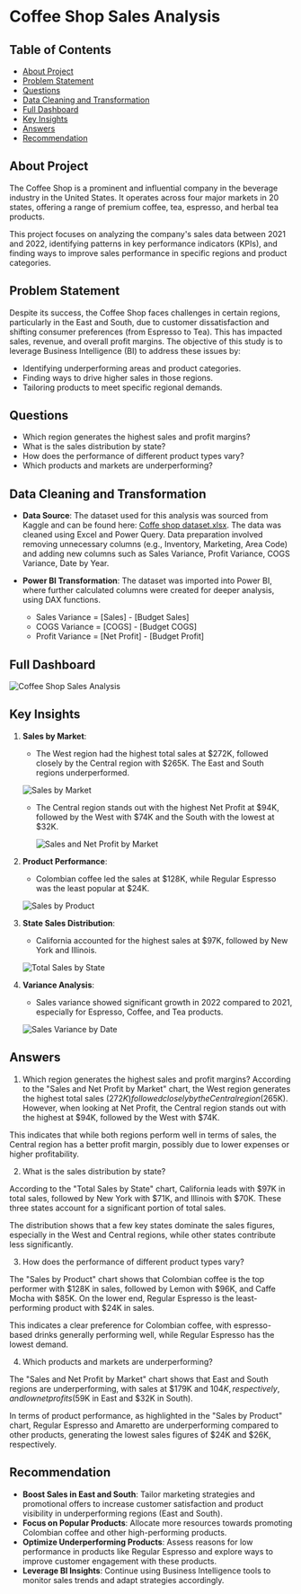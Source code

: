 # Coffee Shop Sales Analysis

## Table of Contents
- [About Project](#about-project)
- [Problem Statement](#problem-statement)
- [Questions](#questions)
- [Data Cleaning and Transformation](#data-cleaning-and-transformation)
- [Full Dashboard](#full-dashboard)
- [Key Insights](#key-insights)
- [Answers](#Answers)
- [Recommendation](#recommendation)

## About Project
The Coffee Shop is a prominent and influential company in the beverage industry in the United States. It operates across four major markets in 20 states, offering a range of premium coffee, tea, espresso, and herbal tea products.

This project focuses on analyzing the company's sales data between 2021 and 2022, identifying patterns in key performance indicators (KPIs), and finding ways to improve sales performance in specific regions and product categories.

## Problem Statement
Despite its success, the Coffee Shop faces challenges in certain regions, particularly in the East and South, due to customer dissatisfaction and shifting consumer preferences (from Espresso to Tea). This has impacted sales, revenue, and overall profit margins. The objective of this study is to leverage Business Intelligence (BI) to address these issues by:
- Identifying underperforming areas and product categories.
- Finding ways to drive higher sales in those regions.
- Tailoring products to meet specific regional demands.

## Questions
- Which region generates the highest sales and profit margins?
- What is the sales distribution by state?
- How does the performance of different product types vary?
- Which products and markets are underperforming?

## Data Cleaning and Transformation

- **Data Source**: The dataset used for this analysis was sourced from Kaggle and can be found here: [Coffe shop dataset.xlsx](https://github.com/user-attachments/files/16955835/Coffe.shop.dataset.xlsx). The data was cleaned using Excel and Power Query. Data preparation involved removing unnecessary columns (e.g., Inventory, Marketing, Area Code) and adding new columns such as Sales Variance, Profit Variance, COGS Variance, Date by Year.

- **Power BI Transformation**: The dataset was imported into Power BI, where further calculated columns were created for deeper analysis, using DAX functions.
  - Sales Variance = [Sales] - [Budget Sales]
  - COGS Variance = [COGS] - [Budget COGS]
  - Profit Variance = [Net Profit] - [Budget Profit]


## Full Dashboard

![Coffee Shop Sales Analysis](https://github.com/user-attachments/assets/e4701e1d-2c67-4077-8c0a-3142963c2d16)

## Key Insights

1. **Sales by Market**:
   - The West region had the highest total sales at $272K, followed closely by the Central region with $265K. The East and South regions underperformed.

    ![Sales by Market](https://github.com/user-attachments/assets/4365b6b0-2bc2-4b35-97fd-5c6e83e7c4fa)

   - The Central region stands out with the highest Net Profit at $94K, followed by the West with $74K and the South with the lowest at $32K.

     ![Sales and Net Profit by Market](https://github.com/user-attachments/assets/b4f3ceaf-24b7-4058-b173-92fd78800f80)

3. **Product Performance**:
   - Colombian coffee led the sales at $128K, while Regular Espresso was the least popular at $24K.
   
    ![Sales by Product](https://github.com/user-attachments/assets/7857ac66-8036-4c2c-b769-145aa84907a3)

4. **State Sales Distribution**:
   - California accounted for the highest sales at $97K, followed by New York and Illinois.
   
    ![Total Sales by State](https://github.com/user-attachments/assets/a59363c2-38d9-4315-81e9-f64d4e0ed81c)

5. **Variance Analysis**:
   - Sales variance showed significant growth in 2022 compared to 2021, especially for Espresso, Coffee, and Tea products.
   
    ![Sales Variance by Date](https://github.com/user-attachments/assets/62b3f865-0315-4276-8e0a-939eb4f58d64)

## Answers

1. Which region generates the highest sales and profit margins?
According to the "Sales and Net Profit by Market" chart, the West region generates the highest total sales ($272K) followed closely by the Central region ($265K). However, when looking at Net Profit, the Central region stands out with the highest at $94K, followed by the West with $74K.

This indicates that while both regions perform well in terms of sales, the Central region has a better profit margin, possibly due to lower expenses or higher profitability.

2. What is the sales distribution by state?

According to the "Total Sales by State" chart,  California leads with $97K in total sales, followed by New York with $71K, and Illinois with $70K. These three states account for a significant portion of total sales.

The distribution shows that a few key states dominate the sales figures, especially in the West and Central regions, while other states contribute less significantly.

3. How does the performance of different product types vary?

The "Sales by Product" chart shows that Colombian coffee is the top performer with $128K in sales, followed by Lemon with $96K, and Caffe Mocha with $85K. On the lower end, Regular Espresso is the least-performing product with $24K in sales.

This indicates a clear preference for Colombian coffee, with espresso-based drinks generally performing well, while Regular Espresso has the lowest demand.

4. Which products and markets are underperforming?

The "Sales and Net Profit by Market" chart shows that East and South regions are underperforming, with sales at $179K and $104K, respectively, and low net profits ($59K in East and $32K in South).

In terms of product performance, as highlighted in the "Sales by Product" chart, Regular Espresso and Amaretto are underperforming compared to other products, generating the lowest sales figures of $24K and $26K, respectively.

## Recommendation
- **Boost Sales in East and South**: Tailor marketing strategies and promotional offers to increase customer satisfaction and product visibility in underperforming regions (East and South).
- **Focus on Popular Products**: Allocate more resources towards promoting Colombian coffee and other high-performing products.
- **Optimize Underperforming Products**: Assess reasons for low performance in products like Regular Espresso and explore ways to improve customer engagement with these products.
- **Leverage BI Insights**: Continue using Business Intelligence tools to monitor sales trends and adapt strategies accordingly.
